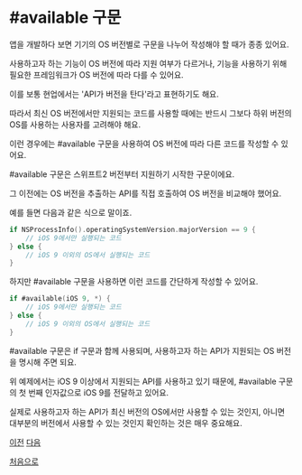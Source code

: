 # \#available 구문

앱을 개발하다 보면 기기의 OS 버전별로 구문을 나누어 작성해야 할 때가 종종 있어요.

사용하고자 하는 기능이 OS 버전에 따라 지원 여부가 다르거나, 기능을 사용하기 위해 필요한 프레임워크가 OS 버전에 따라 다를 수 있어요.

이를 보통 현업에서는 'API가 버전을 탄다'라고 표현하기도 해요.

따라서 최신 OS 버전에서만 지원되는 코드를 사용할 때에는 반드시 그보다 하위 버전의 OS를 사용하는 사용자를 고려해야 해요.

이런 경우에는 \#available 구문을 사용하여 OS 버전에 따라 다른 코드를 작성할 수 있어요.

\#available 구문은 스위프트2 버전부터 지원하기 시작한 구문이에요.

그 이전에는 OS 버전을 추출하는 API를 직접 호출하여 OS 버전을 비교해야 했어요.

예를 들면 다음과 같은 식으로 말이죠.

```swift
if NSProcessInfo().operatingSystemVersion.majorVersion == 9 {
    // iOS 9에서만 실행되는 코드
} else {
    // iOS 9 이외의 OS에서 실행되는 코드
}
```

하지만 \#available 구문을 사용하면 이런 코드를 간단하게 작성할 수 있어요.

```swift
if #available(iOS 9, *) {
    // iOS 9에서만 실행되는 코드
} else {
    // iOS 9 이외의 OS에서 실행되는 코드
}
```

\#available 구문은 if 구문과 함께 사용되며, 사용하고자 하는 API가 지원되는 OS 버전을 명시해 주면 되요.

위 예제에서는 iOS 9 이상에서 지원되는 API를 사용하고 있기 때문에, \#available 구문의 첫 번째 인자값으로 iOS 9를 전달하고 있어요.

실제로 사용하고자 하는 API가 최신 버전의 OS에서만 사용할 수 있는 것인지, 아니면 대부분의 버전에서 사용할 수 있는 것인지 확인하는 것은 매우 중요해요.

[이전](https://github.com/MojitoBar/iOS-DeepDive/blob/main/%EA%BC%BC%EA%BC%BC%ED%95%9C_%EC%9E%AC%EC%9D%80%EC%94%A8%EC%9D%98_Swift_%EB%AC%B8%EB%B2%95%ED%8E%B8/4.2.2.md)
[다음](https://github.com/MojitoBar/iOS-DeepDive/blob/main/%EA%BC%BC%EA%BC%BC%ED%95%9C_%EC%9E%AC%EC%9D%80%EC%94%A8%EC%9D%98_Swift_%EB%AC%B8%EB%B2%95%ED%8E%B8/4.2.4.md)

[처음으로](https://github.com/MojitoBar/iOS-DeepDive/blob/main/%EA%BC%BC%EA%BC%BC%ED%95%9C_%EC%9E%AC%EC%9D%80%EC%94%A8%EC%9D%98_Swift_%EB%AC%B8%EB%B2%95%ED%8E%B8/README.md)
